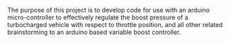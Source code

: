 The purpose of this project is to develop code for use with an arduino micro-controller to effectively regulate the boost pressure of a turbocharged vehicle with respect to throttle position, and all other related brainstorming to an arduino based variable boost controller.